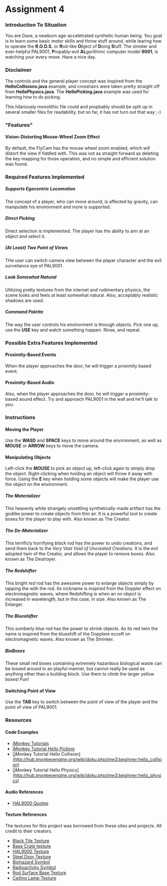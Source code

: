 Assignment 4
=======================
### Introduction To Situation
You are Dave, a newborn age-acceletrated synthetic human being. You goal is to learn some basic motor skills and throw stuff around, while learing how to operate the **R.O.D.S.** or **R**od-like **O**bject of **D**oing **S**tuff. The sinister and ever-helpful PAL9001, **P**ropably-evil **AL**gorithmic computer model **9001**, is watching your every move. Have a nice day.

### Disclaimer
The controls and the general player concept was inspired from the **HelloCollisions.java** example, and crosshairs were taken pretty straight off from **HelloPhysics.java**. The **HelloPicking.java** example was used for learning how to do picking.

This hilariously monolithic file could and propbably should be split up in several smaller files for readability, but so far, it has not turn out that way ;-)

### "Features"
#### Vision-Distorting Mouse-Wheel Zoom Effect
By default, the FlyCam has the mouse wheel zoom enabled, which will distort the view if fiddled with. This was not as straight forward as deleting the key mapping for those operation, and no simple and efficient solution was found.

### Required Features Implemented
##### Supports Egocentric Locomotion
The concept of a player, who can move around, is affected by gravity, can manipulate his environment and more is supported.

##### Direct Picking
Direct selection is implemented. The player has the ability to aim at an object and select it.

##### (At Least) Two Point of Views
THe user can switch camera view between the player character and the evil surveilance eye of PAL9001.

##### Look Somewhat Natural
Utilizing pretty textures from the internet and rudimentary physics, the scene looks and feels at least somewhat natural. Also, acceptably realistic shadows are used. 

##### Command Palette
The way the user controls his environment is through objects. Pick one up, use the **USE** key and watch something happen. Rinse, and repeat.

### Possible Extra Features Implemented
#### Proximity-Based Events
When the player approaches the door, he will trigger a proximity based event.

#### Proximity-Based Audio
Also, when the player approaches the door, he will trigger a proximity-based aound effect. Try and approach PAL9001 in the wall and he'll talk to you.




### Instructions
#### Moving the Player
Use the **WASD** and **SPACE** keys to move around the environment, as well as **MOUSE** or **ARROW** keys to move the camera.

#### Manipulating Objects
Left-click the **MOUSE** to pick an object up, left-click again to simply drop the object. Right-clicking when holding an object will throw it away with force. Using the **E** key when holding some objects will make the player use the object on the environment.

##### The Materializer
This heavenly *white* strangely unsettling synthetically-made artifact has the godlike power to create objects from thin air. It is a powerful tool to create boxes for the player to play with. Also known as The Creator.

##### The De-Materializer
This terrificly horrifying *black* rod has the power to undo creations, and send them back to the *Very Vast Void of Uncreated Creations*. It is the evil adopted twin of the Creator, and allows the player to remove boxes. Also known as The Destroyer.

##### The Redshifter
This bright *red* rod has the awesome power to enlarge objects simply by tapping the with the rod. Its nickname is inspired from the Doppler effect on electromagnetic waves, where Redshifting is when an on object is increased in wavelength, but in this case, in size. Also known as The Enlarger.

##### The Blueshifter
This somberly *blue* rod has the power to shrink objects. As its red twin the name is inspired from the blueshift of the Dopplere ecceft on electromagnetic waves. Also known as The Shrinker.

##### BioBoxes
These small red boxes containing extremely hazardous biological waste can be tossed around in an playful manner, but cannot really be used as anything other than a building block. Use them to climb the larger yellow boxes! Fun!

#### Switching Point of View
Use the **TAB** key to switch between the point of view of the player and the point of view of PAL9001.

### Resources
#### Code Examples
- [jMonkey Tutorials](http://hub.jmonkeyengine.org/wiki/doku.php/jme3#tutorials_for_beginners)
- [jMonkey Tutorial Hello Picking](http://hub.jmonkeyengine.org/wiki/doku.php/jme3:beginner:hello_picking)
- [jMonkey Tutorial Hello Collision] (http://hub.jmonkeyengine.org/wiki/doku.php/jme3:beginner:hello_collision)
- [jMonkey Tutorial Hello Physics] (http://hub.jmonkeyengine.org/wiki/doku.php/jme3:beginner:hello_physics)

#### Audio References
- [HAL9000 Quotes](http://www.gotwavs.com/Movies/2001.html)

#### Texture References
The textures for this project was borrowed from these sites and projects. All credit to their creators.
- [Black Tile Texture](http://www.moddb.com/mods/h2f/images/the-even-newer-panel-texture1)
- [Base Crate texture](http://grabcad.com/library/wood-crate-1)
- [HAL9000 Texture](http://adventuretime.wikia.com/wiki/File:HAL9000.jpg)
- [Steel Door Texture](http://wiskha.com/steel-doors-for-home/fireproof-steel-doors-from-yongkang-mingdoor-manufacturing)
- [Biohazard Symbol](http://en.wikipedia.org/wiki/File:Biohazard_symbol.svg)
- [Radioactivity Symbol](http://commons.wikimedia.org/wiki/File:Radiation_warning_symbol2.svg)
- [Rod Surface Base Texture](http://www.4freephotos.com/Holes_in_metal_surface-limage-5a8bf56998f04916e02827eb3b0b88b6.html#.Uw3XCnVdWlg)
- [Ceiling Lamp Texture](http://natsukilo.blogspot.se/2012/06/fypparticle-effect-texture.html)
